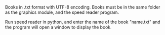Books in .txt format with UTF-8 encoding. Books must be in the same folder as the graphics module, and the speed reader program.

Run speed reader in python, and enter the name of the book "name.txt" and the program will open a window to display the book.

